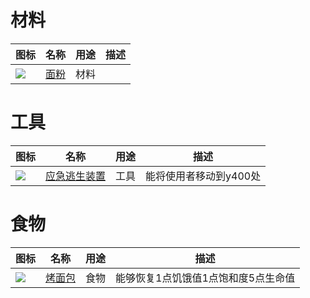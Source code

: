 # 材料

|图标         |  名称  |   用途 | 描述   |
| --------   | ------ |-----:  | :----:  |
|![ ](/item/bone_meal.png)|[面粉](customcrafting/material/flour)|材料||

# 工具

|图标         |  名称  |   用途 | 描述   |
| --------   | ------ |-----:  | :----:  |
|![ ](/item/magma_cream.png)|[应急逃生装置](customcrafting/material/escape_pod)|工具|能将使用者移动到y400处|

# 食物

|图标         |  名称  |   用途 | 描述   |
| --------   | ------ |-----:  | :----:  |
|![ ](/item/bread.png)|[烤面包](customcrafting/material/bread)|食物|能够恢复1点饥饿值1点饱和度5点生命值|
